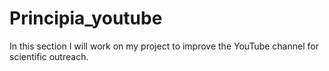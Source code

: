# Principia_youtube
In this section I will work on my project to improve the YouTube channel for scientific outreach.
